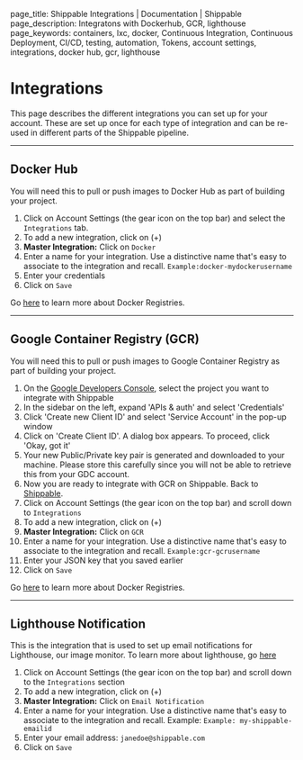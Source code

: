 page_title: Shippable Integrations | Documentation | Shippable
page_description: Integratons with Dockerhub, GCR, lighthouse
page_keywords: containers, lxc, docker, Continuous Integration, Continuous Deployment, CI/CD, testing, automation, Tokens, account settings, integrations, docker hub, gcr, lighthouse

# Integrations

This page describes the different integrations you can set up for your account. These are set up once for each type of integration and can be re-used in different parts of the Shippable pipeline.

------

## Docker Hub

You will need this to pull or push images to Docker Hub as part of building your project.

1. Click on Account Settings (the gear icon on the top bar) and select the `Integrations` tab.
2. To add a new integration, click on (+)
3. **Master Integration:** Click on `Docker`
4. Enter a name for your integration. Use a distinctive name that's easy to associate to the integration and recall. `Example:docker-mydockerusername`
5. Enter your credentials
6. Click on `Save`

Go [here](docker_registries) to learn more about Docker Registries.

--------

## Google Container Registry (GCR)

You will need this to pull or push images to Google Container Registry as part of building your project.

1. On the [Google Developers Console](https://console.developers.google.com/), select the project you want to integrate with Shippable
2. In the sidebar on the left, expand 'APIs & auth' and select 'Credentials'
3. Click 'Create new Client ID' and select 'Service Account' in the pop-up window
4. Click on 'Create Client ID'. A dialog box appears. To proceed, click 'Okay, got it'
5. Your new Public/Private key pair is generated and downloaded to your machine. Please store this carefully since you will not be able to retrieve this from your GDC account.
6. Now you are ready to integrate with GCR on Shippable. Back to [Shippable](https://shippable.com).
7. Click on Account Settings (the gear icon on the top bar) and scroll down to `Integrations`
8. To add a new integration, click on (+)
9. **Master Integration:** Click on `GCR`
10. Enter a name for your integration. Use a distinctive name that's easy to associate to the integration and recall. `Example:gcr-gcrusername`
11. Enter your JSON key that you saved earlier
12. Click on `Save`

Go [here](docker_registries) to learn more about Docker Registries.

------------

## Lighthouse Notification

This is the integration that is used to set up email notifications for Lighthouse, our image monitor. To learn more about lighthouse, go [here](lighthouse.md)

1. Click on Account Settings (the gear icon on the top bar) and scroll down to the `Integrations` section
2. To add a new integration, click on (+)
3. **Master Integration:** Click on `Email Notification`
4. Enter a name for your integration. Use a distinctive name that's easy to associate to the integration and recall. Example: `Example: my-shippable-emailid`
5. Enter your email address: `janedoe@shippable.com`
6. Click on `Save`

